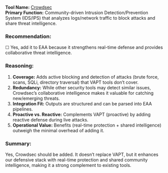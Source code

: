 **Tool Name:** [Crowdsec](https://github.com/crowdsecurity/crowdsec)  
**Primary Function:** Community-driven Intrusion Detection/Prevention System (IDS/IPS) that analyzes logs/network traffic to block attacks and share threat intelligence.

### Recommendation:

☐ Yes, add it to EAA because it strengthens real-time defense and provides collaborative threat intelligence.

### Reasoning:

1. **Coverage:** Adds active blocking and detection of attacks (brute force, scans, SQLi, directory traversal) that VAPT tools don’t cover.
2. **Redundancy:** While other security tools may detect similar issues, Crowdsec’s collaborative intelligence makes it valuable for catching new/emerging threats.
3. **Integration Fit:** Outputs are structured and can be parsed into EAA pipelines.
4. **Proactive vs. Reactive:** Complements VAPT (proactive) by adding reactive defense during live attacks.
5. **Operational Value:** Benefits (real-time protection + shared intelligence) outweigh the minimal overhead of adding it.

### Summary:

Yes, Crowdsec should be added. It doesn’t replace VAPT, but it enhances our defensive stack with real-time protection and shared community intelligence, making it a strong complement to existing tools.
